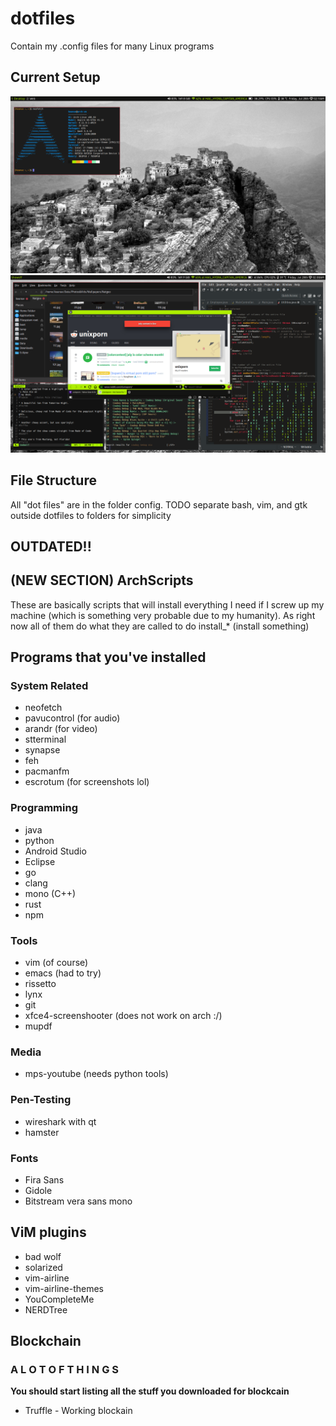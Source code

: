 
# dotfiles
Contain my .config files for many Linux programs

## Current Setup
![Clean Desktop](https://github.com/sdmunozsierra/dotfiles/blob/master/screenshots/2017-Jul-28_02:11:44.png)
![Fake Dirty](https://github.com/sdmunozsierra/dotfiles/blob/master/screenshots/2017-Jul-28_02:00:13.png)
## File Structure
All "dot files" are in the folder config.
TODO separate bash, vim, and gtk outside dotfiles to folders for simplicity

## OUTDATED!!

## (NEW SECTION) ArchScripts
These are basically scripts that will install everything I need if I screw up my machine (which is something very probable due to my humanity).
As right now all of them do what they are called to do install_* (install something)


## Programs that you've installed
### System Related
* neofetch
* pavucontrol (for audio)
* arandr (for video)
* stterminal
* synapse
* feh
* pacmanfm
* escrotum (for screenshots lol) 

### Programming 
* java
* python
* Android Studio
* Eclipse
* go
* clang
* mono (C++)
* rust
* npm

### Tools
* vim (of course)
* emacs (had to try)
* rissetto
* lynx
* git
* xfce4-screenshooter (does not work on arch :/)
* mupdf

### Media
* mps-youtube (needs python tools)

### Pen-Testing
* wireshark with qt
* hamster

### Fonts
* Fira Sans
* Gidole
* Bitstream vera sans mono

## ViM plugins
* bad wolf
* solarized 
* vim-airline
* vim-airline-themes
* YouCompleteMe
* NERDTree 

## Blockchain

### A L O T O F T H I N G S 
**You should start listing all the stuff you downloaded for blockcain**
* Truffle - Working blockain
